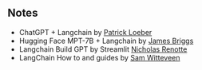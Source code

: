 ## Notes

- ChatGPT + Langchain by [Patrick Loeber](https://www.youtube.com/watch?v=LbT1yp6quS8)
- Hugging Face MPT-7B + Langchain by [James Briggs](https://www.youtube.com/watch?v=DXpk9K7DgMo)
- Langchain Build GPT by Streamlit [Nicholas Renotte](https://www.youtube.com/watch?v=MlK6SIjcjE8)
- LangChain How to and guides by [Sam Witteveen](https://www.youtube.com/playlist?list=PL8motc6AQftk1Bs42EW45kwYbyJ4jOdiZ)